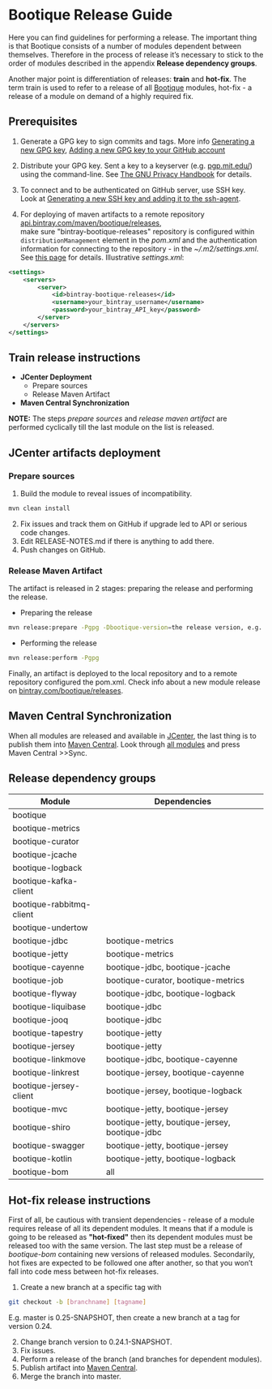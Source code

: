 <!--
  Licensed to ObjectStyle LLC under one
  or more contributor license agreements.  See the NOTICE file
  distributed with this work for additional information
  regarding copyright ownership.  The ObjectStyle LLC licenses
  this file to you under the Apache License, Version 2.0 (the
  "License"); you may not use this file except in compliance
  with the License.  You may obtain a copy of the License at

    http://www.apache.org/licenses/LICENSE-2.0

  Unless required by applicable law or agreed to in writing,
  software distributed under the License is distributed on an
  "AS IS" BASIS, WITHOUT WARRANTIES OR CONDITIONS OF ANY
  KIND, either express or implied.  See the License for the
  specific language governing permissions and limitations
  under the License.
  -->

# Bootique Release Guide

Here you can find guidelines for performing a release. The important thing is that Bootique consists of a number of modules dependent between themselves. 
Therefore in the process of release it’s necessary to stick to the order of modules described in the appendix **Release dependency groups**.

Another major point is differentiation of releases: **train** and **hot-fix**. The term train is used to refer to a release of all [Bootique](https://github.com/bootique)
modules, hot-fix - a release of a module on demand of a highly required fix. 

## Prerequisites 

1. Generate a GPG key to sign commits and tags. More info [Generating a new GPG key](https://help.github.com/articles/generating-a-new-gpg-key/), 
[Adding a new GPG key to your GitHub account](https://help.github.com/articles/adding-a-new-gpg-key-to-your-github-account/)

2. Distribute your GPG key. Sent a key to a keyserver (e.g. [pgp.mit.edu/](https://pgp.mit.edu/)) using the command-line. 
See [The GNU Privacy Handbook](https://www.gnupg.org/gph/en/manual/x457.html) for details.

3. To connect and to be authenticated on GitHub server, use SSH key.  
Look at [Generating a new SSH key and adding it to the ssh-agent](https://help.github.com/articles/generating-a-new-ssh-key-and-adding-it-to-the-ssh-agent/).

4. For deploying of maven artifacts to a remote repository [api.bintray.com/maven/bootique/releases](https://api.bintray.com/maven/bootique/releases),  
make sure "bintray-bootique-releases" repository is configured within `distributionManagement` element in the *pom.xml* and the authentication information 
for connecting to the repository - in the *~/.m2/settings.xml*. 
See [this page](http://www.apache.org/dev/publishing-maven-artifacts.html) for details. 
Illustrative *settings.xml*:
```xml
<settings>
    <servers>
        <server>
            <id>bintray-bootique-releases</id>
            <username>your_bintray_username</username>
            <password>your_bintray_API_key</password>
        </server>
    </servers>
</settings>
```

## Train release instructions

* **JCenter Deployment** 
    * Prepare sources
    * Release Maven Artifact
* **Maven Central Synchronization** 

**NOTE:** The steps *prepare sources* and *release maven artifact* are performed cyclically till the last module on the list is released.

## JCenter artifacts deployment

### Prepare sources

1. Build the module to reveal issues of incompatibility.
```bash
mvn clean install
```
2. Fix issues and track them on GitHub if upgrade led to API or serious code changes. 
3. Edit RELEASE-NOTES.md if there is anything to add there.
4. Push changes on GitHub.

### Release Maven Artifact

The artifact is released in 2 stages: preparing the release and performing the release.

* Preparing the release
```bash
mvn release:prepare -Pgpg -Dbootique-version=the release version, e.g. 0.24
```
* Performing the release
```bash
mvn release:perform -Pgpg 
```
Finally, an artifact is deployed to the local repository and to a remote repository configured the pom.xml. 
Check info about a new module release on [bintray.com/bootique/releases](https://bintray.com/bootique/releases).	

## Maven Central Synchronization

When all modules are released and available in [JCenter](https://bintray.com/bintray/jcenter),  the last thing is to publish them into [Maven Central](https://search.maven.org). 
Look through [all modules](https://bintray.com/bootique/releases) and press Maven Central >>Sync. 


## Release dependency groups


Module                  | Dependencies                                      |    
----------------------- | --------------------------------------------------|
bootique                |                                                   |   
bootique-metrics        |                                                   |
bootique-curator        |                                                   |
bootique-jcache         |                                                   |
bootique-logback        |                                                   |
bootique-kafka-client   |                                                   |
bootique-rabbitmq-client|                                                   |
bootique-undertow       |                                                   |
bootique-jdbc           | bootique-metrics                                  |
bootique-jetty          | bootique-metrics                                  |    
bootique-cayenne        | bootique-jdbc, bootique-jcache                    |
bootique-job            | bootique-curator, bootique-metrics                |
bootique-flyway         | bootique-jdbc, bootique-logback                   |    
bootique-liquibase      | bootique-jdbc                                     |        
bootique-jooq           | bootique-jdbc                                     |
bootique-tapestry       | bootique-jetty                                    |
bootique-jersey         | bootique-jetty                                    |
bootique-linkmove       | bootique-jdbc, bootique-cayenne                   |    
bootique-linkrest       | bootique-jersey, bootique-cayenne                 |
bootique-jersey-client  | bootique-jersey, bootique-logback                 |
bootique-mvc            | bootique-jetty, bootique-jersey                   |   
bootique-shiro          | bootique-jetty, boutique-jersey, bootique-jdbc    |
bootique-swagger        | bootique-jetty, bootique-jersey                   |    
bootique-kotlin         | bootique-jetty, bootique-logback                  |    
bootique-bom            | all                                               |    


## Hot-fix release instructions

First of all, be cautious with transient dependencies - release of a module requires release of all its dependent modules.
It means that if a module is going to be released as **"hot-fixed"** then its dependent modules must be released too with the same version.
The last step must be a release of *bootique-bom* containing new versions of released modules.
Secondarily, hot fixes are expected to be followed one after another, so that you won’t fall into code mess between hot-fix releases.

1. Create a new branch at a specific tag with
```bash
git checkout -b [branchname] [tagname]
```
E.g. master is 0.25-SNAPSHOT, then create a new branch at a tag for version 0.24.

2. Change branch version to 0.24.1-SNAPSHOT.
3. Fix issues.
4. Perform a release of the branch (and branches for dependent modules).
5. Publish artifact into [Maven Central](https://search.maven.org).
6. Merge the branch into master.

 
